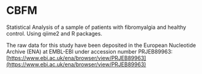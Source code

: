 # CBFM
Statistical Analysis of a sample of patients with fibromyalgia and healthy control. Using qiime2 and R packages. 

The raw data for this study have been deposited in the European Nucleotide Archive (ENA) at EMBL-EBI under accession number PRJEB89963: [https://www.ebi.ac.uk/ena/browser/view/PRJEB89963](https://www.ebi.ac.uk/ena/browser/view/PRJEB89963)
